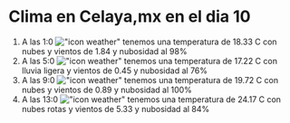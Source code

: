 # Clima en Celaya,mx en el dia 10

1. A las 1:0 !["icon weather"](http://openweathermap.org/img/w/04n.png) tenemos una temperatura de 18.33 C con nubes y  vientos de 1.84 y nubosidad al 98%
1. A las 5:0 !["icon weather"](http://openweathermap.org/img/w/10n.png) tenemos una temperatura de 17.22 C con lluvia ligera y  vientos de 0.45 y nubosidad al 76%
1. A las 9:0 !["icon weather"](http://openweathermap.org/img/w/04d.png) tenemos una temperatura de 19.72 C con nubes y  vientos de 0.89 y nubosidad al 100%
1. A las 13:0 !["icon weather"](http://openweathermap.org/img/w/04d.png) tenemos una temperatura de 24.17 C con nubes rotas y  vientos de 5.33 y nubosidad al 84%
